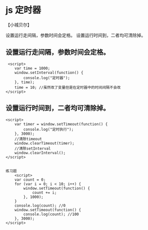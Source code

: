 # js  定时器
【小城贝尔】

设置运行走间隔，参数时间会定格。
设置运行时间到，二者均可清除掉。

## 设置运行走间隔，参数时间会定格。
     <script>
        var time = 1000;
        window.setInterval(function() {
            console.log("定时器");
        }, time);
        time = 10; //虽然改了变量但是在定时器中的时间间隔不会改
    </script>
## 设置运行时间到，二者均可清除掉。
    <script>
        var timer = window.setTimeout(function() {
            console.log("定时执行");
        }, 3000);
        //清除timeout
        window.clearTimeout(timer);
        //清除setInterval
        window.clearInterval();
    </script>


    练习题
        <script>
        var count = 0;
        for (var i = 0; i < 10; i++) {
            window.setTimeout(function() {
                count += i;
            }, 1000);
        }
        console.log(count); //0
        window.setTimeout(function() {
            console.log(count); //100
        }, 3000);
    </script>
